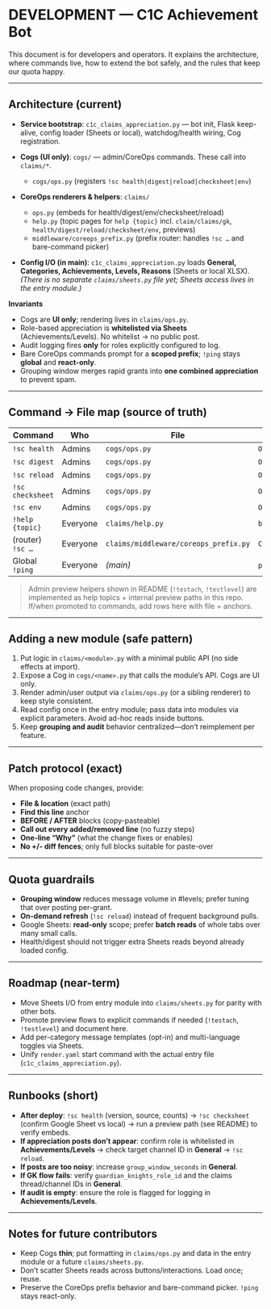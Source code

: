 # DEVELOPMENT — C1C Achievement Bot

This document is for developers and operators. It explains the architecture, where commands live, how to extend the bot safely, and the rules that keep our quota happy.

---

## Architecture (current)

* **Service bootstrap**: `c1c_claims_appreciation.py` — bot init, Flask keep-alive, config loader (Sheets or local), watchdog/health wiring, Cog registration.
* **Cogs (UI only)**: `cogs/` — admin/CoreOps commands. These call into `claims/*`.

  * `cogs/ops.py` (registers `!sc health|digest|reload|checksheet|env`)
* **CoreOps renderers & helpers**: `claims/`

  * `ops.py` (embeds for health/digest/env/checksheet/reload)
  * `help.py` (topic pages for `help {topic}` incl. `claim/claims/gk`, `health/digest/reload/checksheet/env`, previews)
  * `middleware/coreops_prefix.py` (prefix router: handles `!sc …` and bare-command picker)
* **Config I/O (in main)**: `c1c_claims_appreciation.py` loads **General, Categories, Achievements, Levels, Reasons** (Sheets or local XLSX).
  *(There is no separate `claims/sheets.py` file yet; Sheets access lives in the entry module.)*

**Invariants**

* Cogs are **UI only**; rendering lives in `claims/ops.py`.
* Role-based appreciation is **whitelisted via Sheets** (Achievements/Levels). No whitelist → no public post.
* Audit logging fires **only** for roles explicitly configured to log.
* Bare CoreOps commands prompt for a **scoped prefix**; `!ping` stays **global** and **react-only**.
* Grouping window merges rapid grants into **one combined appreciation** to prevent spam.

---

## Command → File map (source of truth)

| Command          | Who      | File                                  | Symbol(s)           | Anchor (find this line)                |
| ---------------- | -------- | ------------------------------------- | ------------------- | -------------------------------------- |
| `!sc health`     | Admins   | `cogs/ops.py`                         | `OpsCog.health`     | `@commands.command(name="health")`     |
| `!sc digest`     | Admins   | `cogs/ops.py`                         | `OpsCog.digest`     | `@commands.command(name="digest")`     |
| `!sc reload`     | Admins   | `cogs/ops.py`                         | `OpsCog.reload`     | `@commands.command(name="reload")`     |
| `!sc checksheet` | Admins   | `cogs/ops.py`                         | `OpsCog.checksheet` | `@commands.command(name="checksheet")` |
| `!sc env`        | Admins   | `cogs/ops.py`                         | `OpsCog.env`        | `@commands.command(name="env")`        |
| `!help {topic}`  | Everyone | `claims/help.py`                      | `build_help_embed`  | `def build_help_embed(`                |
| (router) `!sc …` | Everyone | `claims/middleware/coreops_prefix.py` | `CoreOpsPrefixCog`  | `class CoreOpsPrefixCog(`              |
| Global `!ping`   | Everyone | *(main)*                              | `ping` (react-only) | *(keep as one-liner react, no spam)*   |

> Admin preview helpers shown in README (`!testach`, `!testlevel`) are implemented as help topics + internal preview paths in this repo. If/when promoted to commands, add rows here with file + anchors.

---

## Adding a new module (safe pattern)

1. Put logic in `claims/<module>.py` with a minimal public API (no side effects at import).
2. Expose a Cog in `cogs/<name>.py` that calls the module’s API. Cogs are UI only.
3. Render admin/user output via `claims/ops.py` (or a sibling renderer) to keep style consistent.
4. Read config once in the entry module; pass data into modules via explicit parameters. Avoid ad-hoc reads inside buttons.
5. Keep **grouping and audit** behavior centralized—don’t reimplement per feature.

---

## Patch protocol (exact)

When proposing code changes, provide:

* **File & location** (exact path)
* **Find this line** anchor
* **BEFORE / AFTER** blocks (copy-pasteable)
* **Call out every added/removed line** (no fuzzy steps)
* **One-line “Why”** (what the change fixes or enables)
* **No +/- diff fences**; only full blocks suitable for paste-over

---

## Quota guardrails

* **Grouping window** reduces message volume in #levels; prefer tuning that over posting per-grant.
* **On-demand refresh** (`!sc reload`) instead of frequent background pulls.
* Google Sheets: **read-only** scope; prefer **batch reads** of whole tabs over many small calls.
* Health/digest should not trigger extra Sheets reads beyond already loaded config.

---

## Roadmap (near-term)

* Move Sheets I/O from entry module into `claims/sheets.py` for parity with other bots.
* Promote preview flows to explicit commands if needed (`!testach`, `!testlevel`) and document here.
* Add per-category message templates (opt-in) and multi-language toggles via Sheets.
* Unify `render.yaml` start command with the actual entry file (`c1c_claims_appreciation.py`).

---

## Runbooks (short)

* **After deploy**: `!sc health` (version, source, counts) → `!sc checksheet` (confirm Google Sheet vs local) → run a preview path (see README) to verify embeds.
* **If appreciation posts don’t appear**: confirm role is whitelisted in **Achievements/Levels** → check target channel ID in **General** → `!sc reload`.
* **If posts are too noisy**: increase `group_window_seconds` in **General**.
* **If GK flow fails**: verify `guardian_knights_role_id` and the claims thread/channel IDs in **General**.
* **If audit is empty**: ensure the role is flagged for logging in **Achievements/Levels**.

---

## Notes for future contributors

* Keep Cogs **thin**; put formatting in `claims/ops.py` and data in the entry module or a future `claims/sheets.py`.
* Don’t scatter Sheets reads across buttons/interactions. Load once; reuse.
* Preserve the CoreOps prefix behavior and bare-command picker. `!ping` stays react-only.
